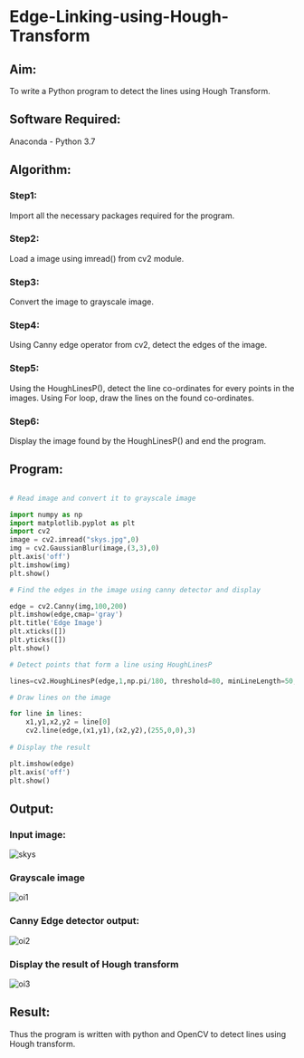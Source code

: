 # Edge-Linking-using-Hough-Transform

## Aim:

To write a Python program to detect the lines using Hough Transform.

## Software Required:

Anaconda - Python 3.7

## Algorithm:

### Step1:

Import all the necessary packages required for the program.

### Step2:

Load a image using imread() from cv2 module.

### Step3:

Convert the image to grayscale image.

### Step4:

Using Canny edge operator from cv2, detect the edges of the image.

### Step5:

Using the HoughLinesP(), detect the line co-ordinates for every points in the images. Using For loop, draw the lines on the found co-ordinates.

### Step6:

Display the image found by the HoughLinesP() and end the program.

## Program:

```python

# Read image and convert it to grayscale image

import numpy as np
import matplotlib.pyplot as plt
import cv2
image = cv2.imread("skys.jpg",0)
img = cv2.GaussianBlur(image,(3,3),0)
plt.axis('off')
plt.imshow(img)
plt.show()

# Find the edges in the image using canny detector and display

edge = cv2.Canny(img,100,200)
plt.imshow(edge,cmap='gray')
plt.title('Edge Image')
plt.xticks([])
plt.yticks([])
plt.show()

# Detect points that form a line using HoughLinesP

lines=cv2.HoughLinesP(edge,1,np.pi/180, threshold=80, minLineLength=50,maxLineGap=250)

# Draw lines on the image

for line in lines:
    x1,y1,x2,y2 = line[0]
    cv2.line(edge,(x1,y1),(x2,y2),(255,0,0),3)
    
# Display the result

plt.imshow(edge)
plt.axis('off')
plt.show()

```

## Output:

### Input image:

![skys](https://user-images.githubusercontent.com/95342910/234072393-8e812c8e-a3a9-433b-9244-282d783db07b.jpg)

### Grayscale image

![oi1](https://user-images.githubusercontent.com/95342910/234072403-321d64a4-6f74-44f3-8f3f-73a5c1450edd.png)

### Canny Edge detector output:

![oi2](https://user-images.githubusercontent.com/95342910/234072414-b39fd265-dea0-40db-b92e-84025a72aee0.png)

### Display the result of Hough transform

![oi3](https://user-images.githubusercontent.com/95342910/234072424-aee8b0b5-7978-4f64-a6b2-2ad4cf7e48c3.png)

## Result:

Thus the program is written with python and OpenCV to detect lines using Hough transform.

